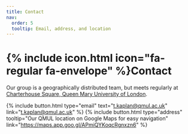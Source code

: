 ```yaml
---
title: Contact
nav:
  order: 5
  tooltip: Email, address, and location
---
```


# {% include icon.html icon="fa-regular fa-envelope" %}Contact

Our group is a geographically distributed team, but meets regularly at [Charterhouse Square, Queen Mary University of London](https://www.qmul.ac.uk/study/explore-our-campuses/charterhouse-square/).

{%
  include button.html
  type="email"
  text="t.kaplan@qmul.ac.uk"
  link="t.kaplan@qmul.ac.uk"
%}
{%
  include button.html
  type="address"
  tooltip="Our QMUL location on Google Maps for easy navigation"
  link="https://maps.app.goo.gl/APmiQYKoqcRgnxzn6"
%}

